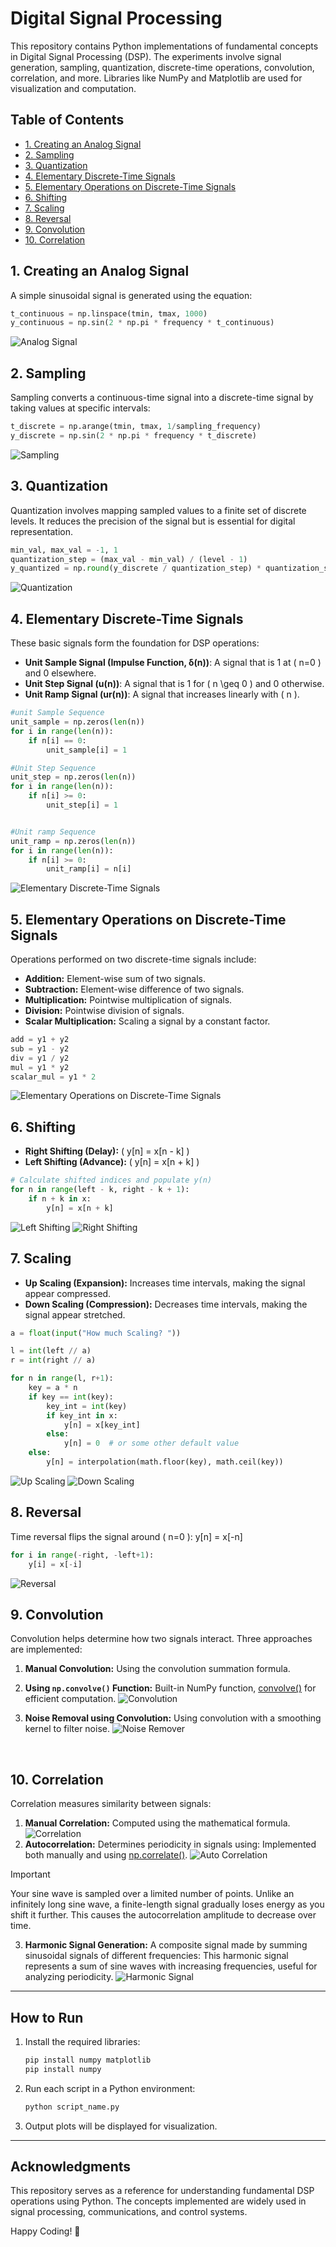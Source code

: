 # Digital Signal Processing

This repository contains Python implementations of fundamental concepts in Digital Signal Processing (DSP). The experiments involve signal generation, sampling, quantization, discrete-time operations, convolution, correlation, and more. Libraries like NumPy and Matplotlib are used for visualization and computation.

## Table of Contents

- [1. Creating an Analog Signal](#1-creating-an-analog-signal)
- [2. Sampling](#2-sampling)
- [3. Quantization](#3-quantization)
- [4. Elementary Discrete-Time Signals](#4-elementary-discrete-time-signals)
- [5. Elementary Operations on Discrete-Time Signals](#5-elementary-operations-on-discrete-time-signals)
- [6. Shifting](#6-shifting)
- [7. Scaling](#7-scaling)
- [8. Reversal](#8-reversal)
- [9. Convolution](#9-convolution)
- [10. Correlation](#10-correlation)

## 1. Creating an Analog Signal

A simple sinusoidal signal is generated using the equation:

```python
t_continuous = np.linspace(tmin, tmax, 1000)
y_continuous = np.sin(2 * np.pi * frequency * t_continuous)
```

![Analog Signal](https://github.com/Tanvir-Mahamood/Digital-Signal-Processing/blob/main/Screenshots/01.jpg)

## 2. Sampling

Sampling converts a continuous-time signal into a discrete-time signal by taking values at specific intervals:

```python
t_discrete = np.arange(tmin, tmax, 1/sampling_frequency)
y_discrete = np.sin(2 * np.pi * frequency * t_discrete)
```

![Sampling](https://github.com/Tanvir-Mahamood/Digital-Signal-Processing/blob/main/Screenshots/02.jpg)

## 3. Quantization

Quantization involves mapping sampled values to a finite set of discrete levels. It reduces the precision of the signal but is essential for digital representation.

```python
min_val, max_val = -1, 1
quantization_step = (max_val - min_val) / (level - 1)
y_quantized = np.round(y_discrete / quantization_step) * quantization_step
```

![Quantization](https://github.com/Tanvir-Mahamood/Digital-Signal-Processing/blob/main/Screenshots/03.jpg)

## 4. Elementary Discrete-Time Signals

These basic signals form the foundation for DSP operations:
- **Unit Sample Signal (Impulse Function, δ(n))**: A signal that is 1 at \( n=0 \) and 0 elsewhere.
- **Unit Step Signal (u(n))**: A signal that is 1 for \( n \geq 0 \) and 0 otherwise.
- **Unit Ramp Signal (ur(n))**: A signal that increases linearly with \( n \).

```python
#unit Sample Sequence
unit_sample = np.zeros(len(n))
for i in range(len(n)):
    if n[i] == 0:
        unit_sample[i] = 1

#Unit Step Sequence
unit_step = np.zeros(len(n))
for i in range(len(n)):
    if n[i] >= 0:
        unit_step[i] = 1


#Unit ramp Sequence
unit_ramp = np.zeros(len(n))
for i in range(len(n)):
    if n[i] >= 0:
        unit_ramp[i] = n[i]
```

![Elementary Discrete-Time Signals](https://github.com/Tanvir-Mahamood/Digital-Signal-Processing/blob/main/Screenshots/04.jpg)

## 5. Elementary Operations on Discrete-Time Signals

Operations performed on two discrete-time signals include:
- **Addition:** Element-wise sum of two signals.
- **Subtraction:** Element-wise difference of two signals.
- **Multiplication:** Pointwise multiplication of signals.
- **Division:** Pointwise division of signals.
- **Scalar Multiplication:** Scaling a signal by a constant factor.

```python
add = y1 + y2
sub = y1 - y2
div = y1 / y2
mul = y1 * y2
scalar_mul = y1 * 2
```

![Elementary Operations on Discrete-Time Signals](https://github.com/Tanvir-Mahamood/Digital-Signal-Processing/blob/main/Screenshots/05.jpg)

## 6. Shifting

- **Right Shifting (Delay):** \( y[n] = x[n - k] \)
- **Left Shifting (Advance):** \( y[n] = x[n + k] \)

```python
# Calculate shifted indices and populate y(n)
for n in range(left - k, right - k + 1):
    if n + k in x:
        y[n] = x[n + k]
```
![Left Shifting](https://github.com/Tanvir-Mahamood/Digital-Signal-Processing/blob/main/Screenshots/06_l.jpg)
![Right Shifting](https://github.com/Tanvir-Mahamood/Digital-Signal-Processing/blob/main/Screenshots/06_r.jpg)

## 7. Scaling

- **Up Scaling (Expansion):** Increases time intervals, making the signal appear compressed.
- **Down Scaling (Compression):** Decreases time intervals, making the signal appear stretched.

```python
a = float(input("How much Scaling? "))

l = int(left // a)
r = int(right // a)

for n in range(l, r+1):
    key = a * n
    if key == int(key):
        key_int = int(key)
        if key_int in x:
            y[n] = x[key_int]
        else:
            y[n] = 0  # or some other default value
    else:
        y[n] = interpolation(math.floor(key), math.ceil(key))
```

![Up Scaling](https://github.com/Tanvir-Mahamood/Digital-Signal-Processing/blob/main/Screenshots/07_u.jpg)
![Down Scaling](https://github.com/Tanvir-Mahamood/Digital-Signal-Processing/blob/main/Screenshots/07_d.jpg)

## 8. Reversal

Time reversal flips the signal around ( n=0 ):
y[n] = x[-n]

```python
for i in range(-right, -left+1):
    y[i] = x[-i]
```

![Reversal](https://github.com/Tanvir-Mahamood/Digital-Signal-Processing/blob/main/Screenshots/08.jpg)

## 9. Convolution

Convolution helps determine how two signals interact. Three approaches are implemented:
1. **Manual Convolution:** Using the convolution summation formula. 
2. **Using `np.convolve()` Function:** Built-in NumPy function, [convolve()](https://numpy.org/doc/2.1/reference/generated/numpy.convolve.html) for efficient computation. 
![Convolution](https://github.com/Tanvir-Mahamood/Digital-Signal-Processing/blob/main/Screenshots/conv.jpg)

3. **Noise Removal using Convolution:** Using convolution with a smoothing kernel to filter noise. 
![Noise Remover](https://github.com/Tanvir-Mahamood/Digital-Signal-Processing/blob/main/Screenshots/noiseremover.jpg)
<br>

## 10. Correlation

Correlation measures similarity between signals:
1. **Manual Correlation:** Computed using the mathematical formula.
![Correlation](https://github.com/Tanvir-Mahamood/Digital-Signal-Processing/blob/main/Screenshots/corr.jpg)
2. **Autocorrelation:** Determines periodicity in signals using:
   Implemented both manually and using [np.correlate()](https://numpy.org/doc/2.1/reference/generated/numpy.correlate.html).
   ![Auto Correlation](https://github.com/Tanvir-Mahamood/Digital-Signal-Processing/blob/main/Screenshots/auto.jpg)

> [!IMPORTANT]
> Your sine wave is sampled over a limited number of points. Unlike an infinitely long sine wave, a finite-length signal gradually loses energy as you shift it further. This causes the autocorrelation amplitude to decrease over time.


3. **Harmonic Signal Generation:** A composite signal made by summing sinusoidal signals of different frequencies:
This harmonic signal represents a sum of sine waves with increasing frequencies, useful for analyzing periodicity.
![Harmonic Signal](https://github.com/Tanvir-Mahamood/Digital-Signal-Processing/blob/main/Screenshots/harmonic.jpg)

---

## How to Run

1. Install the required libraries:
   ```bash
   pip install numpy matplotlib
   pip install numpy
   ```
2. Run each script in a Python environment:
   ```bash
   python script_name.py
   ```
3. Output plots will be displayed for visualization.

---

## Acknowledgments

This repository serves as a reference for understanding fundamental DSP operations using Python. The concepts implemented are widely used in signal processing, communications, and control systems.

Happy Coding! 🚀


